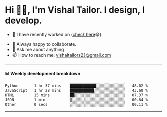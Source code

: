# Hi 👋🏻, I'm Vishal Tailor. I design, I develop.

- 🔭 I have recently worked on ([check here](https://vishaltailor.com)😁).
<!-- - 🎦 Currently watching: JavaScript: The Hard Parts By Will Sentance. -->
- 👯 Always happy to collaborate.
- 💬 Ask me about anything
- 📫 How to reach me: <a href="mailto:vishaltailors22@gmail.com">vishaltailors22@gmail.com</a>

<hr /> 
<h4>📊 Weekly development breakdown</h4>
<!--START_SECTION:waka-->

```txt
Python       1 hr 37 mins    ████████████░░░░░░░░░░░░░   48.02 %
JavaScript   1 hr 28 mins    ███████████░░░░░░░░░░░░░░   43.60 %
HTML         15 mins         ██░░░░░░░░░░░░░░░░░░░░░░░   07.37 %
JSON         1 min           ▒░░░░░░░░░░░░░░░░░░░░░░░░   00.84 %
Other        0 secs          ░░░░░░░░░░░░░░░░░░░░░░░░░   00.11 %
```

<!--END_SECTION:waka-->
<hr /> 

<!-- ![](./profile-3d-contrib/profile-green-animate.svg) -->
